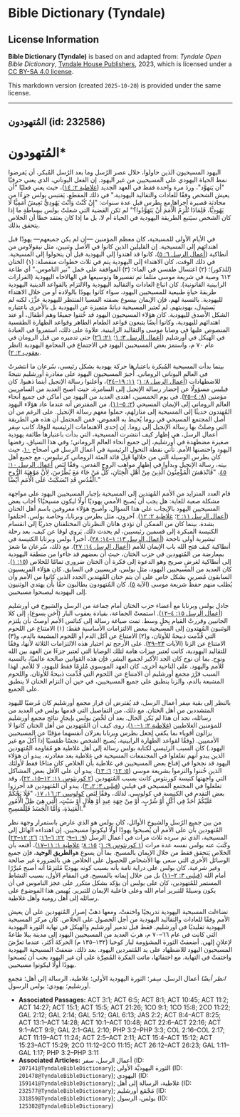 # Bible Dictionary (Tyndale)

## License Information

**Bible Dictionary (Tyndale)** is based on and adapted from: _Tyndale Open Bible Dictionary_, [Tyndale House Publishers](https://tyndaleopenresources.com/), 2023, which is licensed under a [CC BY-SA 4.0 license](https://creativecommons.org/licenses/by-sa/4.0/legalcode.en).

This markdown version (created `2025-10-20`) is provided under the same license.



--------------------------------

## المُتهودون (id: 232586)

المُتهودون\*
============

اليهود المسيحيون الذين حاولوا، خلال عصر الرُسل وما بعد الرُسل المُبكر، أن يَفرضوا نمط الحياة اليهودي على المسيحيين من غير اليهود. إن الفعل اليوناني، الذي يعني حرفيًا "أن يَتهوَّد"، وردَ مرة واحدة فقط في العهد الجديد ([غلاطية ٢: ١٤](https://ref.ly/Gal2:14))، حيث يعني فعليًا "أن يعيش الشخص وفقًا للعادات والتقاليد اليهودية." في ذلك المقطع، يَقتبس بولس جزءًا من محادثة قصيرة أجراها مع بطرس قبل عدة سنوات: "إِنْ كُنْتَ وَأَنْتَ يَهُودِيٌّ تَعِيشُ أُمَمِيًّا لَا يَهُودِيًّا، فَلِمَاذَا تُلْزِمُ الْأُمَمَ أَنْ يَتَهَوَّدُوا؟" لم تَكن القضية التي شغلتْ بولس ببساطةٍ ما إذا كان الشخص سيَتبع الطريقة اليهودية في الحياة أم لا، بل ما إذا كان يعتقد خطأً أن الخلاص يتحقق بذلك.

 في الأيام الأولى للمسيحية، كان معظم المؤمنين —إن لم يكن جميعهم— يهودًا قبل اهتدائهم إلى المسيحية. إن القليلين الذين كانوا في الأصل وثنيين، مثل نيقولاوس من أنطاكية ([أعمال الرسل ٦: ٥](https://ref.ly/Acts6:5))، كانوا قد اهتدوا إلى اليهودية قبل أن يتحولوا إلى المسيحية. في ذلك الوقت، كان الاهتداء إلى اليهودية يتم في ثلاث خطوات منفصلة: (١) الختان (للذكور)؛ (٢) اغتسال طقسي في الماء؛ (٣) الموافقة على حَمل "نير الناموس،" أي طاعة ٦١٣ وصية في شريعة موسى مثلما تم تفسيرها وتوسيعها في الهالاخاه اليهودية (القرارات الرابينية القانونية). كان اتباع العادات والتقاليد اليهودية والالتزام بالقواعد الدينية اليهودية طريقةَ حياةٍ طبيعية للمسيحيين اليهود، سواء كانوا يهودًا بالولادة أو من خلال الاهتداء لليهودية. بالنسبة لهم، فإن الإيمان بيسوع بصفته المسيا المنتظر لليهودية عزَّزَ، لكنه لم يَستبدل، يهوديتهم. لم تُعتبر المسيحية ديانةً متميزة عن اليهودية بل بالأحرى باعتباره الشكل الأصدق لليهودية. كان هؤلاء المسيحيون اليهود قد خُتنوا جميعًا وهم أطفال، أو عند اهتدائهم لليهودية، وكانوا أيضًا يتبعون قواعد الطعام الطاهر وقواعد الطهارة الطقسية المنصوص عليها في وصايا موسى والتقاليد الرابينية. علاوة على ذلك، استمروا في العبادة في الهيكل في أورشليم ([أعمال الرسل ٣: ١](https://ref.ly/Acts3:1)؛ [٢١: ٢٦](https://ref.ly/Acts21:26)) حتى تدميره من قبل الرومان في عام ٧٠ م، واستمرَ بعض المسيحيين اليهود في الاجتماع في المجامع اليهودية (انظر [يعقوب ٢: ٢](https://ref.ly/Jas2:2)).

بينما بدأت المسيحية المُبكرة باعتبارها حركة يهودية بشكل رئيسي، سُرعان ما انتشرتْ في العالم اليوناني الروماني. أُجبرَ المسيحيون اليهود على مغادرة أورشليم نتيجةً للاضطهادات ([أعمال الرسل ٨: ١](https://ref.ly/Acts8:1)؛ [١١: ١٩–٢٤](https://ref.ly/Acts11:19-Acts11:24))، وأعلنوا رسالة الإنجيل أينما ذهبوا. كان فيلبس مسؤولًا عن إحضار رسالة الإنجيل إلى السامرة، حيث أصبح العديد من السامريين مؤمنين ([٨: ٤–٢٥](https://ref.ly/Acts8:4-Acts8:25)). في يوم الخمسين، اهتدى العديد من اليهود من أماكن في جميع أنحاء العالم الروماني إلى الإيمان المسيحي ([٢: ٥–١١](https://ref.ly/Acts2:5-Acts2:11)). من المفترض أنه عندما عاد هؤلاء اليهود المُهتدون حديثًا إلى المسيحية إلى منازلهم، حملوا معهم رسالة الإنجيل. على الرغم من أن أصل المجتمع المسيحي في روما يُحيط به الغموض، فمن المحتمل أن هذه هي الطريقة التي وصلتْ بها رسالة الإنجيل إلى روما. إن إحدى الاهتمامات الرئيسية للوقا، كاتب سِفر أعمال الرسل، هي إظهار كيف انتشرت المسيحية، التي بدأت باعتبارها طائفة يهودية صغيرة مضطهدة في أورشليم، إلى جميع أنحاء العالم الروماني؛ وفي هذا السياق، رفضها اليهود واحتضنها الأمم. تأتي نقطة التحول الرئيسية في أعمال الرسل في أصحاح [١٠](https://ref.ly/Acts10:1-Acts10:48)، حيث كان بطرس الوسيلة التي من خلالها قَبِلَ قائد المئة الروماني كرنيليوس، مع جميع أهل بيته، رسالة الإنجيل وبدأوا في إظهار مواهب الروح القدس. وفقًا لِنَص [أعمال الرسل ١٠: ٤٥](https://ref.ly/Acts10:45)، "فَانْدَهَشَ الْمُؤْمِنُونَ الَّذِينَ مِنْ أَهْلِ الْخِتَانِ، كُلُّ مَنْ جَاءَ مَعَ بُطْرُسَ، لِأَنَّ مَوْهِبَةَ الرُّوحِ الْقُدُسِ قَدِ انْسَكَبَتْ عَلَى الْأُمَمِ أَيْضًا."

قام العدد المتزايد من الأمم المُهتدين إلى المسيحية بإجبار المسيحيين اليهود على مواجهة مشكلة صعبة للغاية: هل يجب أن يُصبح الأممي يهوديًا أولًا ليكون مسيحيًا؟ أجاب بعض المسيحيين اليهود بالإيجاب على هذا السؤال، وأصبح هؤلاء معروفين باسم أهل الختان ([أعمال الرسل ١١: ٢](https://ref.ly/Acts11:2)؛ [غلاطية ٢: ١٢](https://ref.ly/Gal2:12)). آخرون، مثل بطرس وبرنابا، وخاصة بولس، اختلفوا بشدة. بينما كان من الممكن أن تؤدي هاتان النظرتان المختلفتان جذريًا إلى انقسام الكنيسة المبكرة إلى قسمين رئيسيين، لم يحدث ذلك. يَروي لوقا عن كيف، بعد رحلة تبشيرية أولى ناجحة ([أعمال الرسل ١٣: ١–١٤: ٢٨](https://ref.ly/Acts13:1-Acts14:28))، أخبرا بولس وبرنابا الكنيسة في أنطاكية كيف فتح الله باب الإيمان للأمم ([أعمال الرسل ١٤: ٢٧](https://ref.ly/Acts14:27)). مع ذلك، سُرعان ما شعرَ بمعارضة من المُتهودين في حزب الختان، حيث أن بعضهم قد جاءوا من منطقة اليهودية إلى أنطاكية لغرضٍ صريح وهو الدعوة إلى فكرة أن الختان ضروري تمامًا للخلاص ([١٥: ١](https://ref.ly/Acts15:1)). كان العديد من المسيحيين اليهود، مثل بولس، فريسيين في السابق. كان هؤلاء الفريسيون السابقون مُصرين بشكل خاص على أن يتم ختان المُهتدين الجدد الذين كانوا من الأمم وأن يُطلب منهم حفظُ شريعة موسى (الآية [٥](https://ref.ly/Acts15:5)). كان المُتهودون يطالبون حقًا بأن يهتدي الوثنيون إلى اليهودية ليصبحوا مسيحيين.

جادل بولس وبرنابا مع أعضاء حزب الختان أمام جماعة من الرسل والشيوخ في أورشليم ([أعمال الرسل ١٥: ٤–١٢](https://ref.ly/Acts15:4-Acts15:12)). استمعتْ الجماعة، بقيادة يعقوب البار (أخي يسوع)، إلى كلا الجانبين وقررتْ القيام بِحلٍ وسط. تمت صياغة رسالة إلى كنائس الأمم أوصتْ بأن يلتزم الوثنيون المُهتدون إلى المسيحية ببعض الالتزامات الأساسية فقط: (١) الامتناع عن اللحوم التي قُدِّمت ذبيحةً للأوثان، و(٢) الامتناع عن أكل الدم أو اللحوم المشبعة بالدم، و(٣) الامتناع عن الزنا (الآيات [٢٣–٢٩](https://ref.ly/Acts15:23-Acts15:29)). على الأرجح تم اختيار هذه الالتزامات الثلاثة لأنها، وفقًا للتقاليد اليهودية، كانت تُعتبر ميزات هامة لتلك الوصايا التي تُعتبر جزءًا من العهد بين الله ونوح. بما أن نوح كان الجد الأكبر لجميع البشر، فإن هذه القوانين صالحة عالميًا، بالنسبة للأمم واليهود. على الناحية أخرى، كان العهد الموسوي مُلزِمًا فقط لليهود، لا للأمم. لهذا السبب قرَّرَ مجمع أورشليم أن الامتناع عن اللحوم التي قُدِّمت ذبيحةً للأوثان، واللحوم المشبعة بالدم، والزنا ينطبق على جميع المسيحيين، في حين أن التزام الختان لا ينطبق على الجميع.

بالنظر إلى بقية سِفر أعمال الرسل، قد يُفترض أن قرار مجمع أورشليم كان مُرضيًا لليهود المتشددين من أهل الختان. مع ذلك، من التفاصيل التي قدمها بولس في العديد من رسائله، نجد أن هذا لم يَكن الحال. بعد أن لخَّصَ بولس بإيجازٍ نتائج مجمع أورشليم للمؤمنين الغلاطيين ([غلاطية ٢: ١–١٠](https://ref.ly/Gal2:1-Gal2:10))، روى كيف أن المُتهودين من أهل الختان كانوا لا يزالون أقوياء بما يكفي لِجعل بطرس وبرنابا يعزلان أنفسهما مؤقتًا عن المسيحيين الأمميين. (وفقًا لقواعد الطهارة الرابينية، يُصبح الشخص نجسًا طقسيًا إذا أَكلَ مع غير اليهود.) كان السبب الرئيسي لكتابة بولس رسالة إلى أهل غلاطية هو مُقاومة المُتهودين الذين يبدو أنهم تغلغلوا في المجتمعات المسيحية في غلاطية بعد مغادرته. يبدو أن هؤلاء اليهود قد نجحوا في إقناع بعض المسيحيين في غلاطية بأن الخلاص كان متاحًا فقط لأولئك الذين خُتنوا والتزموا بشريعة موسى ([٥: ١٢](https://ref.ly/Gal5:12)؛ [٦: ١٣](https://ref.ly/Gal6:13)). يبدو أن على الأقل بعض المشاكل التي واجهتها كنيسة كورنثوس كانت بسبب المُتهودين ([٢ كورنثوس ١١: ١٢–١٥، ٢٢](https://ref.ly/2Cor11:12-2Cor11:15))، وقد تغلغلوا في المجتمع المسيحي في فيلبي ([فيلبي ٣: ٢، ٣](https://ref.ly/Phil3:2-Phil3:3)). يبدو أن المُتهودين قد أحرزوا بعض التقدم في الكنيسة في كولوسي. لذلك، وفقًا لِنَص [كولوسي ٢: ١٦، ١٧](https://ref.ly/Col2:16-Col2:17)، "فَلَا يَحْكُمْ عَلَيْكُمْ أَحَدٌ فِي أَكْلٍ أَوْ شُرْبٍ، أَوْ مِنْ جِهَةِ عِيدٍ أَوْ هِلَالٍ أَوْ سَبْتٍ، الَّتِي هِيَ ظِلُّ الْأُمُورِ الْعَتِيدَةِ، وَأَمَّا الْجَسَدُ فَلِلْمَسِيحِ."

من بين جميع الرُسل والشيوخ الأوائل، كان بولس هو الذي عارض باستمرار وجهة نظر المُتهودين بأن على الأمم أن يُصبحوا يهودًا أولًا ليكونوا مسيحيين. إن اهتداءه الهائل إلى المسيحية، الذي تم سرده ثلاث مرات في أعمال الرسل ([٩: ١–٩](https://ref.ly/Acts9:1-Acts9:9)؛ [٢٢: ٦–١٦](https://ref.ly/Acts22:6-Acts22:16)؛ [٢٦: ١٢–٢٣](https://ref.ly/Acts26:12-Acts26:23)) وكَتبَ عنه بولس نفسه عدة مرات ([١ كورنثوس ٩: ١](https://ref.ly/1Cor9:1)؛ [١٥: ٨](https://ref.ly/1Cor15:8)؛ [غلاطية ١: ١١–١٧](https://ref.ly/Gal1:11-Gal1:17))، أقنعه بأن الخلاص يَتحقق فقط من خلال الإيمان بالمسيح. بما أن يسوع هو**الطريق الوحيد**، فإن جميع الوسائل الأخرى التي سعى بها الأشخاص للحصول على الخلاص هي بالضرورة غير صالحة وغير شرعية. كان بولس على دراية تامة بأنه بسبب كونه يهوديًا مُلتزمًا أنه أصبح مُبرَّرًا أمام الله ([فيلبي ٣: ٢–١١](https://ref.ly/Phil3:2-Phil3:11)) بل من خلال إيمانه بالمسيح. في المقام الأول، بسبب النشاط المستمر للمُتهودين، كان على بولس أن يؤكد بشكل متكرر على عجز الناموس في أن يكون وسيلةً للتبرير أمام الله وعلى فاعلية الإيمان للتبرير. يُهيمن هذا الموضوع على رسائله إلى أهل رومية وأهل غلاطية.

تضاءلت المسيحية اليهودية تدريجيًا واختفتْ، ومعها ذهبْ إصرار المُتهودين على أن يعيش الأمم وفقًا للعادات والتقاليد اليهودية من أجل الحصول على الخلاص. كان مركز المسيحية اليهودية تقليديًا في أورشليم. فقط قبل تدمير أورشليم والهيكل في نهاية الثورة اليهودية التي كانت في عام ٦٦–٧٠ م، هربَ العديد من المسيحيين اليهود إلى مدينة بيلا طاعةً لإعلانٍ إلهي. أضعفتْ الثورة المشؤومة لبار كوخبا (١٣٢–١٣٥ م) الحركةَ أكثر، عندما تعرَّضَ المسيحيون اليهود للاضطهاد على يد المُتمردين اليهود. بعد ذلك، ضعفتْ المسيحية اليهودية واختفتْ في النهاية. مع اختفائها، ماتت الفكرة المُصِرَّة على أن غير اليهود يجب أن يُصبحوا يهودًا أولًا ليكونوا مسيحيين.

*انظر أيضًا* أعمال الرسل، سِفر؛ الثورة اليهودية الأولى؛ غلاطية، الرسالة إلى أهل؛ مَجمع أورشليم؛ يهودي؛ بولس الرسول.

* **Associated Passages:** ACT 3:1; ACT 6:5; ACT 8:1; ACT 10:45; ACT 11:2; ACT 14:27; ACT 15:1; ACT 15:5; ACT 21:26; 1CO 9:1; 1CO 15:8; 2CO 11:22; GAL 2:12; GAL 2:14; GAL 5:12; GAL 6:13; JAS 2:2; ACT 8:4–ACT 8:25; ACT 13:1–ACT 14:28; ACT 10:1–ACT 10:48; ACT 22:6–ACT 22:16; ACT 9:1–ACT 9:9; GAL 2:1–GAL 2:10; PHP 3:2–PHP 3:3; COL 2:16–COL 2:17; ACT 11:19–ACT 11:24; ACT 2:5–ACT 2:11; ACT 15:4–ACT 15:12; ACT 15:23–ACT 15:29; 2CO 11:12–2CO 11:15; ACT 26:12–ACT 26:23; GAL 1:11–GAL 1:17; PHP 3:2–PHP 3:11
* **Associated Articles:** أعمال الرسل، سفر (ID: `207141@TyndaleBibleDictionary`); الثورة اليهوديَّة الأولى (ID: `201478@TyndaleBibleDictionary`); اليهودي (ID: `159141@TyndaleBibleDictionary`); غلاطية، الرسالة إلى أهل (ID: `232577@TyndaleBibleDictionary`); مَجْمَع أورشليم (ID: `331859@TyndaleBibleDictionary`); بولس، الرسول (ID: `125382@TyndaleBibleDictionary`)

